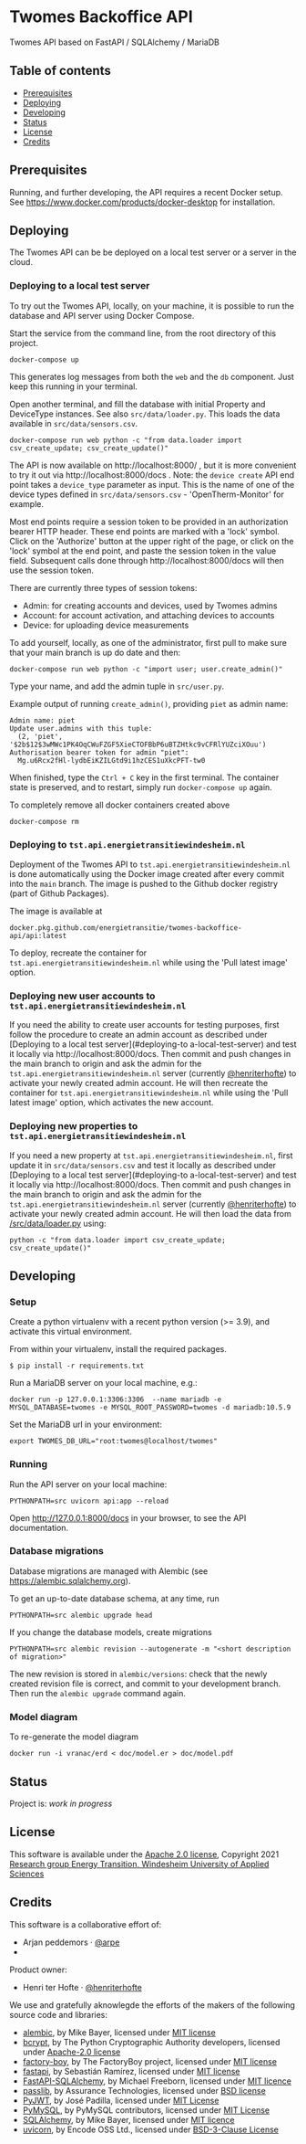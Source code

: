 # Twomes Backoffice API

Twomes API based on FastAPI / SQLAlchemy / MariaDB 

## Table of contents

- [Prerequisites](#prerequisites)
- [Deploying](#deploying)
- [Developing](#developing)
- [Status](#status)
- [License](#license)
- [Credits](#credits)


## Prerequisites

Running, and further developing, the API requires a recent Docker setup.
See https://www.docker.com/products/docker-desktop for installation.


## Deploying 

The Twomes API can be be deployed on a local test server or a server in the cloud.

### Deploying to a local test server

To try out the Twomes API, locally, on your machine, it is possible to run 
the database and API server using Docker Compose. 

Start the service from the command line, from the root directory 
of this project.
```shell
docker-compose up
```

This generates log messages from both the `web` and the `db` component.
Just keep this running in your terminal.

Open another terminal, and fill the database with initial Property and 
DeviceType instances. See also `src/data/loader.py`. This loads the data
available in `src/data/sensors.csv`.
```shell
docker-compose run web python -c "from data.loader import csv_create_update; csv_create_update()"
```

The API is now available on http://localhost:8000/ , but it is more convenient
to try it out via http://localhost:8000/docs . Note: the `device create` API
end point takes a `device_type` parameter as input. This is the name of one
of the device types defined in `src/data/sensors.csv` - 'OpenTherm-Monitor' 
for example.

Most end points require a session token to be provided in an authorization
bearer HTTP header. These end points are marked with a 'lock' symbol. Click
on the 'Authorize' button at the upper right of the page, or click on the 
'lock' symbol at the end point, and paste the session token in the value field.
Subsequent calls done through http://localhost:8000/docs will then use the
session token.

There are currently three types of session tokens:
- Admin: for creating accounts and devices, used by Twomes admins
- Account: for account activation, and attaching devices to accounts
- Device: for uploading device measurements

To add yourself, locally, as one of the administrator, first pull to make sure that your main branch is up do date and then:
```shell
docker-compose run web python -c "import user; user.create_admin()"
```
Type your name, and add the admin tuple in `src/user.py`.

Example output of running `create_admin()`, providing `piet` as admin name:
```text
Admin name: piet
Update user.admins with this tuple:
  (2, 'piet', '$2b$12$3wMWc1PK4OqCWuFZGF5XieCTOFBbP6uBTZHtkc9vCFRlYUZciXOuu')
Authorisation bearer token for admin "piet":
  Mg.u6Rcx2fHl-lydbEiKZILGtd9i1hzCES1uXkcPFT-tw0
```

When finished, type the `Ctrl + C` key in the first terminal. The container state is 
preserved, and to restart, simply run `docker-compose up` again.

To completely remove all docker containers created above
```shell
docker-compose rm
```

### Deploying to `tst.api.energietransitiewindesheim.nl`

Deployment of the Twomes API to `tst.api.energietransitiewindesheim.nl` is done automatically using the Docker image created after
every commit into the `main` branch. The image is pushed to the Github
docker registry (part of Github Packages).

The image is available at
```text
docker.pkg.github.com/energietransitie/twomes-backoffice-api/api:latest
```
To deploy, recreate the container for `tst.api.energietransitiewindesheim.nl` while using the 'Pull latest image' option.

### Deploying new user accounts to `tst.api.energietransitiewindesheim.nl`
If you need the ability to create user accounts for testing purposes, first follow the procedure to create an admin account as described under [Deploying to a local test server](#deploying-to a-local-test-server) and test it locally via http://localhost:8000/docs. Then commit and push changes in the main branch to origin and ask the admin for the `tst.api.energietransitiewindesheim.nl` server (currently [@henriterhofte](https://github.com/henriterhofte)) to activate your newly created admin account. He will then recreate the container for `tst.api.energietransitiewindesheim.nl` while using the 'Pull latest image' option, which activates the new account.

### Deploying new properties to `tst.api.energietransitiewindesheim.nl`
If you need a new property at `tst.api.energietransitiewindesheim.nl`, first update it in `src/data/sensors.csv` and test it locally as described under [Deploying to a local test server](#deploying-to a-local-test-server) and test it locally via http://localhost:8000/docs. Then commit and push changes in the main branch to origin and ask the admin for the `tst.api.energietransitiewindesheim.nl` server (currently [@henriterhofte](https://github.com/henriterhofte)) to activate your newly created admin account. He will then load the data from [/src/data/loader.py](../blob/main/src/data/loader.py) using: 
```shell
python -c "from data.loader import csv_create_update; csv_create_update()"
```

## Developing

### Setup

Create a python virtualenv with a recent python version (>= 3.9), and 
activate this virtual environment.

From within your virtualenv, install the required packages.
```shell
$ pip install -r requirements.txt
```

Run a MariaDB server on your local machine, e.g.:
```shell
docker run -p 127.0.0.1:3306:3306  --name mariadb -e MYSQL_DATABASE=twomes -e MYSQL_ROOT_PASSWORD=twomes -d mariadb:10.5.9
```

Set the MariaDB url in your environment:
```shell
export TWOMES_DB_URL="root:twomes@localhost/twomes"
```

### Running

Run the API server on your local machine:
```shell
PYTHONPATH=src uvicorn api:app --reload
```

Open http://127.0.0.1:8000/docs in your browser, to see the API documentation.


### Database migrations

Database migrations are managed with Alembic (see https://alembic.sqlalchemy.org).

To get an up-to-date database schema, at any time, run
```shell
PYTHONPATH=src alembic upgrade head
```

If you change the database models, create migrations
```shell
PYTHONPATH=src alembic revision --autogenerate -m "<short description of migration>"
```

The new revision is stored in `alembic/versions`: check that the newly 
created revision file is correct, and commit to your development branch.
Then run the `alembic upgrade` command again.


### Model diagram

To re-generate the model diagram
```shell
docker run -i vranac/erd < doc/model.er > doc/model.pdf 
```


## Status

Project is: _work in progress_


## License

This software is available under the [Apache 2.0 license](./LICENSE), 
Copyright 2021 [Research group Energy Transition, Windesheim University of 
Applied Sciences](https://windesheim.nl/energietransitie) 


## Credits

This software is a collaborative effort of:
* Arjan peddemors  ·  [@arpe](https://github.com/arpe)
* 

Product owner:
* Henri ter Hofte  ·  [@henriterhofte](https://github.com/henriterhofte)

We use and gratefully aknowlegde the efforts of the makers of the following source code and libraries:

* [alembic](https://alembic.sqlalchemy.org), by Mike Bayer, licensed under [MIT license](https://opensource.org/licenses/MIT)
* [bcrypt](https://github.com/pyca/bcrypt/), by The Python Cryptographic Authority developers, licensed under [Apache-2.0 license](https://raw.githubusercontent.com/pyca/bcrypt/main/LICENSE)
* [factory-boy](https://github.com/FactoryBoy/factory_boy), by The FactoryBoy project, licensed under [MIT license](https://raw.githubusercontent.com/FactoryBoy/factory_boy/master/LICENSE)
* [fastapi](https://github.com/tiangolo/fastapi), by Sebastián Ramírez, licensed under [MIT license](https://raw.githubusercontent.com/tiangolo/fastapi/master/LICENSE)
* [FastAPI-SQLAlchemy](https://github.com/mfreeborn/fastapi-sqlalchemy), by Michael Freeborn, licensed under [MIT licence](https://opensource.org/licenses/MIT)
* [passlib](https://foss.heptapod.net/python-libs/passlib), by Assurance Technologies, licensed under [BSD license](https://foss.heptapod.net/python-libs/passlib/-/raw/branch/stable/LICENSE)
* [PyJWT](https://github.com/jpadilla/pyjwt), by José Padilla, licensed under [MIT License](https://raw.githubusercontent.com/jpadilla/pyjwt/master/LICENSE)
* [PyMySQL](https://github.com/PyMySQL/PyMySQL/), by PyMySQL contributors, licensed under [MIT License](https://raw.githubusercontent.com/PyMySQL/PyMySQL/master/LICENSE)
* [SQLAlchemy](https://www.sqlalchemy.org/), by Mike Bayer, licensed under [MIT licence](https://opensource.org/licenses/MIT)
* [uvicorn](https://github.com/encode/uvicorn), by  Encode OSS Ltd., licensed under [BSD-3-Clause License](https://raw.githubusercontent.com/encode/uvicorn/master/LICENSE.md)
